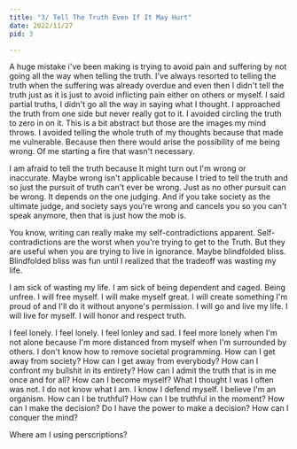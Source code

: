 ```yaml
---
title: "3/ Tell The Truth Even If It May Hurt"
date: 2022/11/27
pid: 3

---
```


A huge mistake i've been making is trying to avoid pain and suffering by not going all the way when telling the truth. I've always resorted to telling the truth when the suffering was already overdue and even then I didn't tell the truth just as it is just to avoid inflicting pain either on others or myself. I said partial truths, I didn't go all the way in saying what I thought. I approached the truth from one side but never really got to it. I avoided circling the truth to zero in on it. This is a bit abstract but those are the images my mind throws. I avoided telling the whole truth of my thoughts because that made me vulnerable. Because then there would arise the possibility of me being wrong. Of me starting a fire that wasn't necessary. 

I am afraid to tell the truth because It might turn out I'm wrong or inaccurate. Maybe wrong isn't applicable because I tried to tell the truth and so just the pursuit of truth can't ever be wrong. Just as no other pursuit can be wrong. It depends on the one judging. And if you take society as the ultimate judge, and society says you're wrong and cancels you so you can't speak anymore, then that is just how the mob is. 

You know, writing can really make my self-contradictions apparent. Self-contradictions are the worst when you're trying to get to the Truth. But they are useful when you are trying to live in ignorance. Maybe blindfolded bliss. Blindfolded bliss was fun until I realized that the tradeoff was wasting my life. 

I am sick of wasting my life. I am sick of being dependent and caged. Being unfree. I will free myself. I will make myself great. I will create something I'm proud of and I'll do it without anyone's permission. I will go and live my life. I will live for myself. I will honor and respect truth. 

I feel lonely. I feel lonely. I feel lonley and sad. I feel more lonely when I'm not alone because I'm more distanced from myself when I'm surrounded by others. I don't know how to remove societal programming. How can I get away from society? How can I get away from everybody? How can I confront my bullshit in its entirety? How can I admit the truth that is in me once and for all? How can I become myself? What I thought I was I often was not. I do not know what I am. I know I defend myself. I believe I'm an organism. How can I be truthful? How can I be truthful in the moment? How can I make the decision? Do I have the power to make a decision? How can I conquer the mind? 

Where am I using perscriptions?
